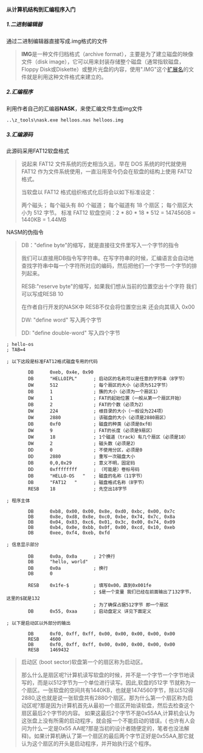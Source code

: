 #### 从计算机结构到汇编程序入门

##### 1.二进制编辑器

通过二进制编辑器直接写成.img格式的文件

> **IMG**是一种文件归档格式（archive format），主要是为了建立磁盘的映像文件（disk image），它可以用来封装存储整个磁盘（通常指软磁盘，Floppy Disk或Diskette）或整片光盘的内容，使用".IMG"这个[扩展名](https://zh.wikipedia.org/wiki/文件扩展名)的文件就是利用这种文件格式来建立的。

##### 2.汇编程序

利用作者自己的汇编器**NASK**，来使汇编文件生成img文件

```bash
..\z_tools\nask.exe helloos.nas helloos.img
```

##### 3.汇编源码

此源码采用FAT12软盘格式

> 说起来 FAT12 文件系统的历史相当久远，早在 DOS 系统的时代就使用 FAT12 作为文件系统使用，一直沿用至今仍会在软盘的结构上使用 FAT12 格式。
>
> 当软盘以 FAT12 格式组织格式化后将会以如下标准设定：
>
> 两个磁头；
> 每个磁头有 80 个磁道；
> 每个磁道有 18 个扇区；
> 每个扇区大小为 512 字节。
> 标准 FAT12 软盘空间：2 * 80 * 18 * 512 = 1474560B = 1440KB = 1.44MB

NASM的伪指令

> DB："define byte"的缩写，就是直接往文件里写入一个字节的指令
>
> 我们可以直接用DB指令写字符串。在写字符串的时候，汇编语言会自动地查找字符串中每一个字符所对应的编码，然后把他们一个字节一个字节的排列起来。
>
> RESB:"reserve byte"的缩写，如果我们想从当前的位置空出十个字符 我们可以写成RESB 10
>
> 在作者自行开发的NASK中 RESB不仅会将位置空出来 还会向其填入 0x00
>
> DW: "define word"  写入两个字节
>
> DD: "define double-word" 写入四个字节

```assembly
; hello-os
; TAB=4

; 以下这段是标准FAT12格式磁盘专用的代码

		DB		0xeb, 0x4e, 0x90
		DB		"HELLOIPL"		; 启动区的名称可以是任意的字符串（8字节）
		DW		512				; 每个扇区的大小（必须为512字节）
		DB		1				; 簇的大小（必须为一个扇区1）
		DW		1				; FAT的起始位置（一般从第一个扇区开始）
		DB		2				; FAT的个数（必须为2）
		DW		224				; 根目录的大小（一般设为224项）
		DW		2880			; 该磁盘的大小（必须是2880扇区）
		DB		0xf0			; 磁盘的种类（必须是0xf0）
		DW		9				; FAT的长度（必须是9扇区）
		DW		18				; 1个磁道（track）有几个扇区（必须是18）
		DW		2				; 磁头数（必须是2）
		DD		0				; 不使用分区，必须是0
		DD		2880			; 重写一次磁盘大小
		DB		0,0,0x29		; 意义不明，固定码
		DD		0xffffffff		; （可能是）卷标号码
		DB		"HELLO-OS   "	; 磁盘的名称（11字节）
		DB		"FAT12   "		; 磁盘格式名称（8字节）
		RESB	18				; 先空出18字节

; 程序主体

		DB		0xb8, 0x00, 0x00, 0x8e, 0xd0, 0xbc, 0x00, 0x7c
		DB		0x8e, 0xd8, 0x8e, 0xc0, 0xbe, 0x74, 0x7c, 0x8a
		DB		0x04, 0x83, 0xc6, 0x01, 0x3c, 0x00, 0x74, 0x09
		DB		0xb4, 0x0e, 0xbb, 0x0f, 0x00, 0xcd, 0x10, 0xeb
		DB		0xee, 0xf4, 0xeb, 0xfd

; 信息显示部分

		DB		0x0a, 0x0a		; 2个换行
		DB		"hello, world"
		DB		0x0a			; 换行
		DB		0

		RESB	0x1fe-$			; 填写0x00，直到0x001fe
								; $是一个变量 我们已经在前面输出了132字节，这里的$就是132
								; 为了确保占据512字节 即一个扇区
		DB		0x55, 0xaa		; 启动盘定义 详见下面定义

; 以下是启动区以外部分的输出

		DB		0xf0, 0xff, 0xff, 0x00, 0x00, 0x00, 0x00, 0x00
		RESB	4600
		DB		0xf0, 0xff, 0xff, 0x00, 0x00, 0x00, 0x00, 0x00
		RESB	1469432

```

> 启动区 (boot sector)软盘第一个的扇区称为启动区。
>
> 那么什么是扇区呢?计算机读写软盘的时候，并不是一个字节一个字节地读写的，而是以512字节为一个单位进行读写。因此,软盘的512字 节就称为一个扇区。一张软盘的空间共有1440KB，也就是1474560字节，除以512得2880,这也就是说一张软盘共有2880个扇区。那为什么第一个扇区称为启动区呢?那是因为计算机首先从最初一个扇区开始读软盘，然后去检查这个扇区最后2个字节的内容。
> 如果这最后2个字节不是0x55AA,计算机会认为这张盘上没有所需的启动程序，就会报一个不能启动的错误。( 也许有人会问为什么一定是0x55 AA呢?那是当初的设计者随便定的，笔者也没法解释)。如果计算机确认了第一个扇区的最后两个字节正好是0x55AA,那它就认为这个扇区的开头是启动程序，并开始执行这个程序。